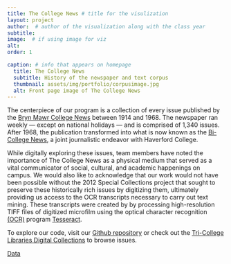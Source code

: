 ```yaml
---
title: The College News # title for the visulization
layout: project
author:  # author of the visualization along with the class year 
subtitle:
image:  # if using image for viz
alt:
order: 1 

caption: # info that appears on homepage
  title: The College News
  subtitle: History of the newspaper and text corpus
  thumbnail: assets/img/portfolio/corpusimage.jpg
  alt: Front page image of The College News
---
```

<!--  
insert visualization code or embedding here
If using an image file for viz, use image variable in header
--> 


The centerpiece of our program is a collection of every issue published by the [Bryn Mawr College News](https://digitalcollections.tricolib.brynmawr.edu/collections/bryn-mawr-college-news) between 1914 and 1968. The newspaper ran weekly — except on national holidays — and is comprised of 1,340 issues. After 1968, the publication transformed into what is now known as the [Bi-College News](https://bicollegenews.com), a joint journalistic endeavor with Haverford College.

While digitally exploring these issues, team members have noted the importance of The College News as a physical medium that served as a vital communicator of social, cultural, and academic happenings on campus. We would also like to acknowledge that our work would not have been possible without the 2012 Special Collections project that sought to preserve these historically rich issues by digitizing them, ultimately providing us access to the OCR transcripts necessary to carry out text mining. These transcripts were created by by processing high-resolution TIFF files of digitized microfilm using the optical character recognition [(OCR)](https://searchcontentmanagement.techtarget.com/definition/OCR-optical-character-recognition) program [Tesseract](https://github.com/tesseract-ocr/tesseract).

To explore our code, visit our [Github repository](https://github.com/digbmc/college-news) or check out the [Tri-College Libraries Digital Collections](https://digitalcollections.tricolib.brynmawr.edu/collections/bryn-mawr-college-news) to browse issues.

<!--  
Insert your description for the project here.
--> 

<a class="btn btn-primary btn-xl text-uppercase js-scroll-trigger" href="{{ site.baseurl }}/projects/data.html">Data</a>



